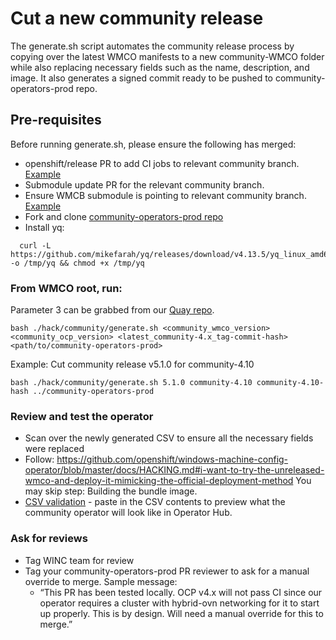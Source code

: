 # Cut a new community release
The generate.sh script automates the community release process by copying over 
the latest WMCO manifests to a new community-WMCO folder while also replacing 
necessary fields such as the name, description, and image. It also generates a 
signed commit ready to be pushed to community-operators-prod repo. 

## Pre-requisites
Before running generate.sh, please ensure the following has merged:
- openshift/release PR to add CI jobs to relevant community branch.
[Example](https://github.com/openshift/release/pull/27081)
- Submodule update PR for the relevant community branch. 
- Ensure WMCB submodule is pointing to relevant community branch.
[Example](https://github.com/openshift/windows-machine-config-operator/blob/community-4.10/.gitmodules#L4)
- Fork and clone [community-operators-prod repo](https://github.com/redhat-openshift-ecosystem/community-operators-prod) 
- Install yq:
```shell script
  curl -L https://github.com/mikefarah/yq/releases/download/v4.13.5/yq_linux_amd64 -o /tmp/yq && chmod +x /tmp/yq
```

### From WMCO root, run:
Parameter 3 can be grabbed from our [Quay repo](https://quay.io/repository/openshift-windows/community-windows-machine-config-operator?tab=tags).
```shell script
bash ./hack/community/generate.sh <community_wmco_version> <community_ocp_version> <latest_community-4.x_tag-commit-hash> <path/to/community-operators-prod>
```
Example: Cut community release v5.1.0 for community-4.10
```shell script
bash ./hack/community/generate.sh 5.1.0 community-4.10 community-4.10-hash ../community-operators-prod
```

### Review and test the operator
- Scan over the newly generated CSV to ensure all the necessary fields were replaced
- Follow: https://github.com/openshift/windows-machine-config-operator/blob/master/docs/HACKING.md#i-want-to-try-the-unreleased-wmco-and-deploy-it-mimicking-the-official-deployment-method 
  You may skip step: Building the bundle image.
- [CSV validation](https://operatorhub.io/preview) - paste in the CSV contents to
preview what the community operator will look like in Operator Hub.


### Ask for reviews
- Tag WINC team for review
- Tag your community-operators-prod PR reviewer to ask for a manual override to 
merge. Sample message: 
  - “This PR has been tested locally. OCP v4.x will not pass CI 
  since our operator requires a cluster with hybrid-ovn networking for it to 
  start up properly. This is by design. Will need a manual override for this to 
  merge.”
